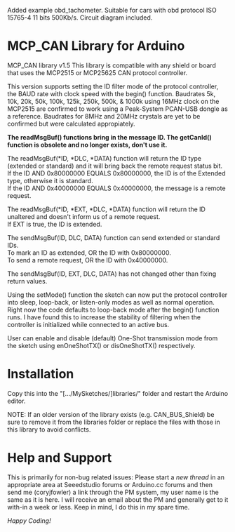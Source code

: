 Added example 
obd_tachometer. Suitable for cars with obd protocol ISO 15765-4 11 bits 500Kb/s. Circuit diagram included.

MCP_CAN Library for Arduino
==============
MCP_CAN library v1.5
This library is compatible with any shield or board that uses the MCP2515 or MCP25625 CAN protocol controller.

This version supports setting the ID filter mode of the protocol controller, the BAUD rate with clock speed with the begin() function.  Baudrates 5k, 10k, 20k, 50k, 100k, 125k, 250k, 500k, & 1000k using 16MHz clock on the MCP2515 are confirmed to work using a Peak-System PCAN-USB dongle as a reference.  Baudrates for 8MHz and 20MHz crystals are yet to be confirmed but were calculated appropiately.

**The readMsgBuf() functions bring in the message ID. The getCanId() function is obsolete and no longer exists, don't use it.**

The readMsgBuf(*ID, *DLC, *DATA) function will return the ID type (extended or standard) and it will bring back the remote request status bit.  
If the ID AND 0x80000000 EQUALS 0x80000000, the ID is of the Extended type, otherwise it is standard.  
If the ID AND 0x40000000 EQUALS 0x40000000, the message is a remote request.  

The readMsgBuf(*ID, *EXT, *DLC, *DATA) function will return the ID unaltered and doesn't inform us of a remote request.  
If EXT is true, the ID is extended.  
  
The sendMsgBuf(ID, DLC, DATA) function can send extended or standard IDs.  
To mark an ID as extended, OR the ID with 0x80000000.    
To send a remote request, OR the ID with 0x40000000.  
  
The sendMsgBuf(ID, EXT, DLC, DATA) has not changed other than fixing return values.  

Using the setMode() function the sketch can now put the protocol controller into sleep, loop-back, or listen-only modes as well as normal operation.  Right now the code defaults to loop-back mode after the begin() function runs.  I have found this to increase the stability of filtering when the controller is initialized while connected to an active bus.

User can enable and disable (default) One-Shot transmission mode from the sketch using enOneShotTX() or disOneShotTX() respectively.

Installation
==============
Copy this into the "[.../MySketches/]libraries/" folder and restart the Arduino editor.

NOTE: If an older version of the library exists (e.g. CAN_BUS_Shield) be sure to remove it from the libraries folder or replace the files with those in this library to avoid conflicts.


Help and Support
==============
This is primarily for non-bug related issues: Please start a *new thread* in an appropriate area at Seeedstudio forums or Arduino.cc forums and then send me (coryjfowler) a link through the PM system, my user name is the same as it is here.  I will receive an email about the PM and generally get to it with-in a week or less.  Keep in mind, I do this in my spare time.


*Happy Coding!*

